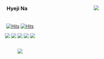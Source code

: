 <div align="center">
  
  <img align="right" src="https://github-readme-stats.vercel.app/api/top-langs/?username=nhj7911&layout=compact&theme=panda"/></a>
  ### Hyeji Na
  
  #
  
  [![Hits](https://hits.seeyoufarm.com/api/count/incr/badge.svg?url=https%3A%2F%2Fgithub.com%2Fnhj7911&count_bg=%233F3F3F&title_bg=%23181717&icon=github.svg&icon_color=%23FFFFFF&title=Github&edge_flat=false)](https://github.com/nhj7911)
  [![Hits](https://hits.seeyoufarm.com/api/count/incr/badge.svg?url=https%3A%2F%2Fhu-coding.tistory.com&count_bg=%233F3F3F&title_bg=%23FFD500&icon=bitdefender.svg&icon_color=E5511E&title=Tistory&edge_flat=false)](https://hu-coding.tistory.com/)
 
   
  <img src="https://img.shields.io/badge/Java-007396?style=flat-square&logo=java&logoColor=white"/> <img src="https://img.shields.io/badge/Kotiln-7F52FF?style=flat-square&logo=Kotiln&logoColor=white"/> <img src="https://img.shields.io/badge/React-09D3AC?style=flat-square&logo=Create React App&logoColor=white"/> <img src="https://img.shields.io/badge/JavaScript-F7DF1E?style=flat-square&logo=JavaScript&logoColor=white"/> <img src="https://img.shields.io/badge/Python-3776AB?style=flat-square&logo=Python&logoColor=white"/>
  
  <br>
    <img align="center" src="https://github-readme-stats.vercel.app/api?username=nhj7911&show_icons=true&theme=panda"/></a>
</div>
